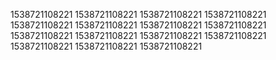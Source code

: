 1538721108221
1538721108221
1538721108221
1538721108221
1538721108221
1538721108221
1538721108221
1538721108221
1538721108221
1538721108221
1538721108221
1538721108221
1538721108221
1538721108221
1538721108221